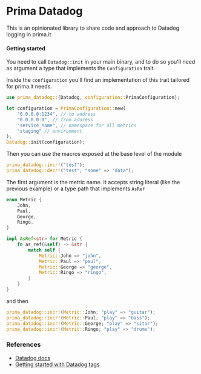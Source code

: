 # Prima Datadog

This is an opinionated library to share code and approach to Datadog logging in prima.it

#### Getting started

You need to call `Datadog::init` in your main binary, and to do so you'll need as argument a type that implements the `Configuration` trait.

Inside the `configuration` you'll find an implementation of this trait tailored for prima.it needs.

```rust
use prima_datadog::{Datadog, configuration::PrimaConfiguration};

let configuration = PrimaConfiguration::new(
    "0.0.0.0:1234", // to address
    "0.0.0.0:0", // from address
    "service_name", // namespace for all metrics
    "staging" // environment
);
Datadog::init(configuration);
```

Then you can use the macros exposed at the base level of the module

```rust
prima_datadog::incr!("test");
prima_datadog::decr!("test"; "some" => "data");
```

The first argument is the metric name. It accepts string literal (like the previous example) or a type path that implements `AsRef`

```rust
enum Metric {
    John,
    Paul,
    George,
    Ringo,
}

impl AsRef<str> for Metric {
    fn as_ref(&self) -> &str {
        match self {
            Metric::John => "john",
            Metric::Paul => "paul",
            Metric::George => "george",
            Metric::Ringo => "ringo",
        }
    }
}
```

and then

```rust
prima_datadog::incr!(Metric::John; "play" => "guitar");
prima_datadog::incr!(Metric::Paul; "play" => "bass");
prima_datadog::incr!(Metric::George; "play" => "sitar");
prima_datadog::incr!(Metric::Ringo; "play" => "drums");
```

### References

  - [Datadog docs](https://docs.datadoghq.com/getting_started/)
  - [Getting started with Datadog tags](https://docs.datadoghq.com/getting_started/tagging/)
